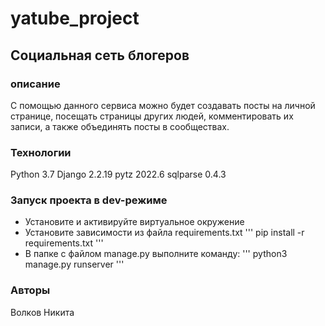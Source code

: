 # yatube_project
## Социальная сеть блогеров

### описание
С помощью данного сервиса можно будет создавать посты на личной странице,
посещать страницы других людей, комментировать их записи,
а также объединять посты в сообществах.

### Технологии
Python 3.7
Django 2.2.19
pytz 2022.6
sqlparse 0.4.3

### Запуск проекта в dev-режиме
- Установите и активируйте виртуальное окружение
- Установите зависимости из файла requirements.txt
''' pip install -r requirements.txt '''
- В папке с файлом manage.py выполните команду:
''' python3 manage.py runserver '''

### Авторы
Волков Никита
